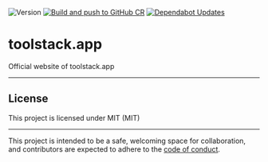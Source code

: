 ![Version](https://img.shields.io/badge/version-0.0.0-orange.svg)
[![Build and push to GitHub CR](https://github.com/bilusteknoloji/toolstack.app/actions/workflows/push-to-github-cr.yml/badge.svg)](https://github.com/bilusteknoloji/toolstack.app/actions/workflows/push-to-github-cr.yml)
[![Dependabot Updates](https://github.com/bilusteknoloji/toolstack.app/actions/workflows/dependabot/dependabot-updates/badge.svg)](https://github.com/bilusteknoloji/toolstack.app/actions/workflows/dependabot/dependabot-updates)

# toolstack.app

Official website of toolstack.app

---

## License

This project is licensed under MIT (MIT)

---

This project is intended to be a safe, welcoming space for collaboration, and
contributors are expected to adhere to the [code of conduct][coc].

[coc]: https://github.com/bilusteknoloji/toolstack.app/blob/main/CODE_OF_CONDUCT.md
